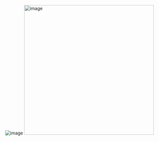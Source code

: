 ![image](https://github.com/gauravxlokhande/React-JS-Documentation/assets/119065314/68c07c82-96c6-4945-a65f-030f7b80daae)
<img width="412" alt="image" src="https://github.com/gauravxlokhande/React-JS-Documentation/assets/119065314/1d1a0969-8aa0-4311-a0bf-ad0521742a5e">
